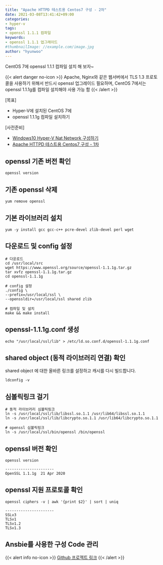```yaml
---
title: "Apache HTTPD 테스트용 Centos7 구성 - 2차"
date: 2021-03-08T13:41:42+09:00
categories:
- hyper-v
tags:
- openssl 1.1.1 컴파일
keywords:
- openssl 1.1.1 업그레이드
#thumbnailImage: //example.com/image.jpg
author: "hyunwoo"
---
```


CentOS 7에 openssl 1.1.1 컴파일 설치 해 보자~
<!--more-->

{{< alert danger no-icon >}}
Apache, Nginx와 같은 웹서버에서 TLS 1.3 프로토콜을 사용하기 위해서 반드시 openssl 업그레이드 필요하며, CentOS 7에서는 openssl 1.1.1g를 컴파일 설치해야 사용 가능 함
{{< /alert >}}


[목표]
- Hyper-V에 설치된 CentOS 7에
- openssl 1.1.1g 컴파일 설치하기

[사전준비]
- [Windows10 Hyper-V Nat Network 구성하기](/2021/03/windows10-hyper-v-nat-network-%EA%B5%AC%EC%84%B1%ED%95%98%EA%B8%B0/)
- [Apache HTTPD 테스트용 Centos7 구성 - 1차](/2021/03/apache-httpd-%ED%85%8C%EC%8A%A4%ED%8A%B8%EC%9A%A9-centos7-%EA%B5%AC%EC%84%B1-1%EC%B0%A8/)

## openssl 기존 버전 확인

```
openssl version
```

## 기존 openssl 삭제

```
yum remove openssl
```

## 기본 라이브러리 설치

```
yum -y install gcc gcc-c++ pcre-devel zlib-devel perl wget
```

## 다운로드 및 config 설정

```
# 다운로드
cd /usr/local/src
wget https://www.openssl.org/source/openssl-1.1.1g.tar.gz
tar xvfz openssl-1.1.1g.tar.gz
cd openssl-1.1.1g

# config 설정
./config \
--prefix=/usr/local/ssl \
--openssldir=/usr/local/ssl shared zlib

# 컴파일 및 설치
make && make install
```

## openssl-1.1.1g.conf 생성

```
echo "/usr/local/ssl/lib" > /etc/ld.so.conf.d/openssl-1.1.1g.conf
```

## shared object (동적 라이브러리 연결) 확인

shared object 에 대한 올바른 링크를 설정하고 캐시를 다시 빌드합니다.
```
ldconfig -v
```

## 심볼릭링크 걸기

```
# 동적 라이브러리 심볼릭링크
ln -s /usr/local/ssl/lib/libssl.so.1.1 /usr/lib64/libssl.so.1.1
ln -s /usr/local/ssl/lib/libcrypto.so.1.1 /usr/lib64/libcrypto.so.1.1

# openssl 심볼릭링크
ln -s /usr/local/ssl/bin/openssl /bin/openssl
```

## openssl 버전 확인

```
openssl version

----------------------
OpenSSL 1.1.1g  21 Apr 2020
```

## openssl 지원 프로토콜 확인

```
openssl ciphers -v | awk '{print $2}' | sort | uniq

----------------------
SSLv3
TLSv1
TLSv1.2
TLSv1.3
```

## Ansbie를 사용한 구성 Code 관리

{{< alert info no-icon >}}
[Github 프로젝트 링크](https://github.com/hyunwoo-kr/infra/tree/main/2_openssl_compile_on_centos7)
{{< /alert >}}
